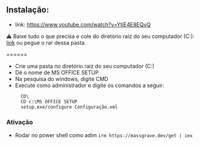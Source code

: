 ## Instalação: 
- link: https://www.youtube.com/watch?v=YtjE4E8EQvQ
  
⚠️ Baixe tudo o que precisa e cole do diretório raíz do seu computador (C:\): [link](https://www.mediafire.com/file/ym0njotv4ymf33o/MS_Office_Setup.rar/file) ou pegue o rar dessa pasta.

======

- Crie uma pasta no diretório raiz do seu computador (C:\) 
- Dê o nome de MS OFFICE SETUP
- Na pesquisa do windows, digite CMD
- Execute como administrador e digite os comandos a seguir:
  ```
    CD\
    CD c:\MS OFFICE SETUP
    setup.exe/configure Configuração.xml
  ```
### Ativação 

- Rodar no power shell como adim ```irm https://massgrave.dev/get | iex```

